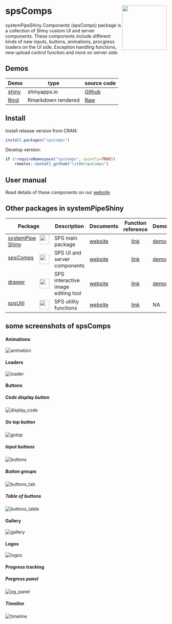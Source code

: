 # spsComps <img src="https://github.com/lz100/spsComps/blob/master/img/spscomps.png?raw=true" align="right" height="139" />

systemPipeShiny Components (spsComps) package is a collection of Shiny custom UI and 
server components. These components include different kinds of new inputs, buttons, animations,
procgress loaders on the UI side. Exception handling functions, new upload control 
function and more on server side. 

## Demos

| Demo | type | source code |
|---|---|---|
|[shiny](https://lezhang.shinyapps.io/spsComps)|shinyapps.io|[Github](https://github.com/lz100/spsComps/tree/master/examples/demo)|
|[Rmd](https://systempipe.org/sps/dev/spscomps/ui/)|Rmarkdown rendered|[Raw](https://raw.githubusercontent.com/systemPipeR/systemPipeR.github.io/main/content/en/sps/dev/spscomps/ui.Rmd)|

## Install

Install release version from CRAN:

```r
install.packages("spsComps")
```

Develop version:

```r
if (!requireNamespace("spsComps", quietly=TRUE))
    remotes::install_github("lz100/spsComps")
```

## User manual 

Read details of these components on our [website](https://systempipe.org/sps/dev/spscomps/)


## Other packages in systemPipeShiny

| Package | Description | Documents | Function reference | Demo |
| --- | --- | --- | :---: | --- |
|<img src="https://github.com/systemPipeR/systemPipeR.github.io/blob/main/static/images/sps_small.png?raw=true" align="right" height="30" width="30"/>[systemPipeShiny](https://github.com/systemPipeR/systemPipeShiny) | SPS main package |[website](https://systempipe.org/sps/)|[link](https://systempipe.org/sps/funcs/sps/reference/)  | [demo](https://tgirke.shinyapps.io/systemPipeShiny/)|
|<img src="https://github.com/systemPipeR/systemPipeR.github.io/blob/main/static/images/spscomps.png?raw=true" align="right" height="30" width="30" />[spsComps](https://github.com/lz100/spsComps) | SPS UI and server components |[website](https://systempipe.org/sps/dev/spscomps/)|[link](https://systempipe.org/sps/funcs/spscomps/reference/)  | [demo](https://lezhang.shinyapps.io/spsComps)|
|<img src="https://github.com/systemPipeR/systemPipeR.github.io/blob/main/static/images/drawer.png?raw=true" align="right" height="30" width="30" />[drawer](https://github.com/lz100/drawer) | SPS interactive image editing tool |[website](https://systempipe.org/sps/dev/drawer/)|[link](https://systempipe.org/sps/funcs/drawer/reference/)  | [demo](https://lezhang.shinyapps.io/drawer)|
|<img src="https://github.com/systemPipeR/systemPipeR.github.io/blob/main/static/images/spsutil.png?raw=true" align="right" height="30" width="30" />[spsUtil](https://github.com/lz100/spsUtil) | SPS utility functions |[website](https://systempipe.org/sps/dev/spsutil/)|[link](https://systempipe.org/sps/funcs/spsutil/reference/)  | NA|

## some screenshots of spsComps

#### Animations

![animation](https://github.com/systemPipeR/systemPipeR.github.io/blob/main/static/sps/img/spscomps/animations.gif?raw=true)

#### Loaders

![loader](https://github.com/systemPipeR/systemPipeR.github.io/blob/main/static/sps/img/spscomps/loader.gif?raw=true)

#### Buttons

##### Code display button

![display_code](https://github.com/systemPipeR/systemPipeR.github.io/blob/main/static/sps/img/spscomps/display_code.gif?raw=true)

##### Go top button

![gotop](https://github.com/systemPipeR/systemPipeR.github.io/blob/main/static/sps/img/spscomps/gotop.gif?raw=true)

##### Input buttons

![buttons](https://github.com/systemPipeR/systemPipeR.github.io/blob/main/static/sps/img/spscomps/buttons.png?raw=true)

##### Button groups

![buttons_tab](https://github.com/systemPipeR/systemPipeR.github.io/blob/main/static/sps/img/spscomps/buttons_tab.png?raw=true)

##### Table of buttons

![buttons_table](https://github.com/systemPipeR/systemPipeR.github.io/blob/main/static/sps/img/spscomps/buttons_table.png?raw=true)

#### Gallery

![gallery](https://github.com/systemPipeR/systemPipeR.github.io/blob/main/static/sps/img/spscomps/gallery.png?raw=true)

#### Logos

![logos](https://github.com/systemPipeR/systemPipeR.github.io/blob/main/static/sps/img/spscomps/logos.png?raw=true)

#### Progress tracking

##### Porgress panel

![pg_panel](https://github.com/systemPipeR/systemPipeR.github.io/blob/main/static/sps/img/spscomps/pg_panel.gif?raw=true)


##### Timeline 

![timeline](https://github.com/systemPipeR/systemPipeR.github.io/blob/main/static/sps/img/spscomps/timeline.gif?raw=true)
